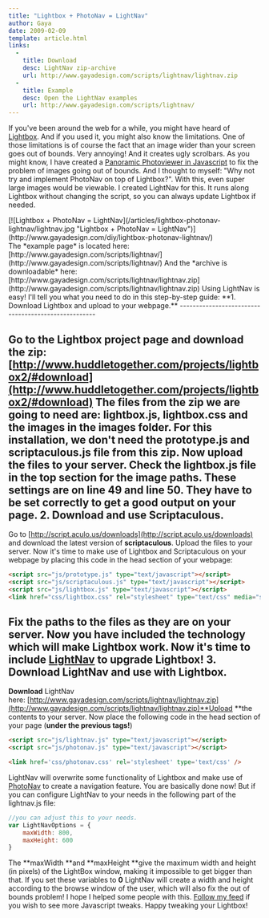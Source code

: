 ```yaml
---
title: "Lightbox + PhotoNav = LightNav"
author: Gaya
date: 2009-02-09
template: article.html
links:
  -
    title: Download
    desc: LightNav zip-archive
    url: http://www.gayadesign.com/scripts/lightnav/lightnav.zip
  -
    title: Example
    desc: Open the LightNav examples
    url: http://www.gayadesign.com/scripts/lightnav/
---
```

If you've been around the web for a while, you might have heard of [Lightbox](http://www.huddletogether.com/projects/lightbox2/). And if you used it, you might also know the limitations. One of those limitations is of course the fact that an image wider than your screen goes out of bounds. Very annoying! And it creates ugly scrolbars. As you might know, I have created a [Panoramic Photoviewer in Javascript](http://gayadesign.nl/post/4/) to fix the problem of images going out of bounds. And I thought to myself: "Why not try and implement PhotoNav on top of Lightbox?". With this, even super large images would be viewable. I created LightNav for this. It runs along Lightbox without changing the script, so you can always update Lightbox if needed.

<div class="border">[![Lightbox + PhotoNav = LightNav](/articles/lightbox-photonav-lightnav/lightnav.jpg "Lightbox + PhotoNav = LightNav")](http://www.gayadesign.com/diy/lightbox-photonav-lightnav/)</div><span id="more-136"></span> The *example page* is located here: [http://www.gayadesign.com/scripts/lightnav/](http://www.gayadesign.com/scripts/lightnav/) And the *archive is downloadable* here: [http://www.gayadesign.com/scripts/lightnav/lightnav.zip](http://www.gayadesign.com/scripts/lightnav/lightnav.zip) Using LightNav is easy! I'll tell you what you need to do in this step-by-step guide: **1. Download Lightbox and upload to your webpage.**
----------------------------------------------------

 Go to the Lightbox project page and download the zip: [http://www.huddletogether.com/projects/lightbox2/#download](http://www.huddletogether.com/projects/lightbox2/#download) The files from the zip we are going to need are: **lightbox.js**, **lightbox.css** and the images in the **images** folder. For this installation, we **don't need** the prototype.js and scriptaculous.js file from this zip. Now upload the files to your server. Check the **lightbox.js file** in the top section for the image paths. These settings are on line 49 and line 50. They have to be set correctly to get a good output on your page. **2. Download and use Scriptaculous.**
--------------------------------------

 Go to [http://script.aculo.us/downloads](http://script.aculo.us/downloads) and download the latest version of **scriptaculous**. Upload the files to your server. Now it's time to make use of Lightbox and Scriptaculous on your webpage by placing this code in the head section of your webpage: 
```html
<script src="js/prototype.js" type="text/javascript"></script>
<script src="js/scriptaculous.js" type="text/javascript"></script>
<script src="js/lightbox.js" type="text/javascript"></script>
<link href="css/lightbox.css" rel="stylesheet" type="text/css" media="screen" />
```
 **Fix the paths** to the files as they are on your server. Now you have included the technology which will make Lightbox work. Now it's time to include [LightNav](http://gayadesign.nl/post/7/) to upgrade Lightbox! **3. Download LightNav and use with Lightbox.**
-----------------------------------------------

**Download** LightNav here: [http://www.gayadesign.com/scripts/lightnav/lightnav.zip](http://www.gayadesign.com/scripts/lightnav/lightnav.zip)**Upload **the contents to your server. Now place the following code in the head section of your page (**under the previous tags!**) 
```html
<script src="js/lightnav.js" type="text/javascript"></script>
<script src="js/photonav.js" type="text/javascript"></script>

<link href='css/photonav.css' rel='stylesheet' type='text/css' />
```
 LightNav will overwrite some functionality of Lightbox and make use of [PhotoNav](http://gayadesign.nl/post/4/) to create a navigation feature. You are basically done now! But if you can configure LightNav to your needs in the following part of the lightnav.js file: 
```javascript
//you can adjust this to your needs.
var LightNavOptions = {
    maxWidth: 800,
    maxHeight: 600
}
```
 The **maxWidth **and **maxHeight **give the maximum width and height (in pixels) of the LightBox window, making it impossible to get bigger than that. If you set these variables to **0** LightNav will create a width and height according to the browse window of the user, which will also fix the out of bounds problem! I hope I helped some people with this. [Follow my feed](http://feeds2.feedburner.com/GayaDesign) if you wish to see more Javascript tweaks. Happy tweaking your Lightbox!